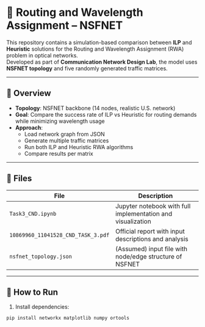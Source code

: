 # 🔁 Routing and Wavelength Assignment – NSFNET

This repository contains a simulation-based comparison between **ILP** and **Heuristic** solutions for the Routing and Wavelength Assignment (RWA) problem in optical networks.  
Developed as part of **Communication Network Design Lab**, the model uses **NSFNET topology** and five randomly generated traffic matrices.

---

## 📘 Overview

- **Topology**: NSFNET backbone (14 nodes, realistic U.S. network)
- **Goal**: Compare the success rate of ILP vs Heuristic for routing demands while minimizing wavelength usage
- **Approach**:
  - Load network graph from JSON
  - Generate multiple traffic matrices
  - Run both ILP and Heuristic RWA algorithms
  - Compare results per matrix

---

## 📂 Files

| File                    | Description                                                 |
|-------------------------|-------------------------------------------------------------|
| `Task3_CND.ipynb`       | Jupyter notebook with full implementation and visualization |
| `10869960_11041528_CND_TASK_3.pdf` | Official report with input descriptions and analysis            |
| `nsfnet_topology.json`  | (Assumed) input file with node/edge structure of NSFNET     |

---

## 🚀 How to Run

1. Install dependencies:
```bash
pip install networkx matplotlib numpy ortools
